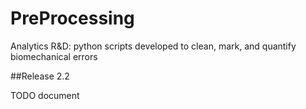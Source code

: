 # PreProcessing
Analytics R&D: python scripts developed to clean, mark, and quantify biomechanical errors

##Release 2.2

TODO document
